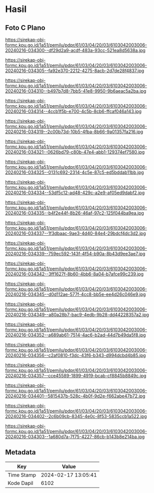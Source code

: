# Hasil

## Foto C Plano

https://sirekap-obj-formc.kpu.go.id/1a51/pemilu/pdpr/61/03/04/20/03/6103042003006-20240216-034300--df29d2a9-acdf-483a-93cc-521ea8d5638a.jpg

https://sirekap-obj-formc.kpu.go.id/1a51/pemilu/pdpr/61/03/04/20/03/6103042003006-20240216-034305--fa92e370-2212-4275-8acb-2d7de28f4837.jpg

https://sirekap-obj-formc.kpu.go.id/1a51/pemilu/pdpr/61/03/04/20/03/6103042003006-20240216-034310--b497b7d8-7bb5-41e8-9950-9b6aeac5a2ba.jpg

https://sirekap-obj-formc.kpu.go.id/1a51/pemilu/pdpr/61/03/04/20/03/6103042003006-20240216-034314--4ccb1f5b-e700-4c5b-8cb6-ffcaf046a143.jpg

https://sirekap-obj-formc.kpu.go.id/1a51/pemilu/pdpr/61/03/04/20/03/6103042003006-20240216-034319--2c00b73d-10b5-4fba-8b66-9a01357fa216.jpg

https://sirekap-obj-formc.kpu.go.id/1a51/pemilu/pdpr/61/03/04/20/03/6103042003006-20240216-034321--0626bd79-c80b-47e4-abb1-129374ef7580.jpg

https://sirekap-obj-formc.kpu.go.id/1a51/pemilu/pdpr/61/03/04/20/03/6103042003006-20240216-034325--0131c692-2314-4c5e-87c5-ed5bddab11bb.jpg

https://sirekap-obj-formc.kpu.go.id/1a51/pemilu/pdpr/61/03/04/20/03/6103042003006-20240216-034334--53df5c12-ad48-429c-a2e9-af05ed9dabf2.jpg

https://sirekap-obj-formc.kpu.go.id/1a51/pemilu/pdpr/61/03/04/20/03/6103042003006-20240216-034335--b4f2e44f-8b26-46af-97c2-125f044ba9ea.jpg

https://sirekap-obj-formc.kpu.go.id/1a51/pemilu/pdpr/61/03/04/20/03/6103042003006-20240216-034337--1f3dbaac-9ae3-4d40-84e4-29bdcf4dc3d2.jpg

https://sirekap-obj-formc.kpu.go.id/1a51/pemilu/pdpr/61/03/04/20/03/6103042003006-20240216-034339--759ec592-143f-4f54-b90a-8b43d9ee3ae7.jpg

https://sirekap-obj-formc.kpu.go.id/1a51/pemilu/pdpr/61/03/04/20/03/6103042003006-20240216-034342--3ff1627f-8b60-4bb6-8a04-b7afce99c239.jpg

https://sirekap-obj-formc.kpu.go.id/1a51/pemilu/pdpr/61/03/04/20/03/6103042003006-20240216-034345--d0d112ae-577f-4cc8-bb5e-ee4d26c046e9.jpg

https://sirekap-obj-formc.kpu.go.id/1a51/pemilu/pdpr/61/03/04/20/03/6103042003006-20240216-034349--a80a28b7-bac9-4edb-9b28-dd44228357a2.jpg

https://sirekap-obj-formc.kpu.go.id/1a51/pemilu/pdpr/61/03/04/20/03/6103042003006-20240216-034352--a689ab61-7514-4ac6-b2ad-44d7b49da5f8.jpg

https://sirekap-obj-formc.kpu.go.id/1a51/pemilu/pdpr/61/03/04/20/03/6103042003006-20240216-034356--c2af0810-f3dc-43f6-b343-d994dcbd4b85.jpg

https://sirekap-obj-formc.kpu.go.id/1a51/pemilu/pdpr/61/03/04/20/03/6103042003006-20240216-034357--cce45589-1899-4919-bcab-cf8845b8849c.jpg

https://sirekap-obj-formc.kpu.go.id/1a51/pemilu/pdpr/61/03/04/20/03/6103042003006-20240216-034401--5815437b-528c-4b0f-9d2e-f662abe47b72.jpg

https://sirekap-obj-formc.kpu.go.id/1a51/pemilu/pdpr/61/03/04/20/03/6103042003006-20240216-034402--2c6b09cb-8345-4e0c-8f53-5835ccb1a522.jpg

https://sirekap-obj-formc.kpu.go.id/1a51/pemilu/pdpr/61/03/04/20/03/6103042003006-20240216-034303--1a680d7a-7f75-4227-86cb-b143b8e214ba.jpg


## Metadata

| Key        | Value               |
| ---------- | ------------------- |
| Time Stamp | 2024-02-17 13:05:41 |
| Kode Dapil | 6102                |



